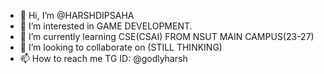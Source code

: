 - 👋 Hi, I’m @HARSHDIPSAHA
- 👀 I’m interested in GAME DEVELOPMENT.
- 🌱 I’m currently learning CSE(CSAI) FROM NSUT MAIN CAMPUS(23-27)
- 💞️ I’m looking to collaborate on (STILL THINKING)
- 📫 How to reach me TG ID: @godlyharsh

<!---
HARSHDIPSAHA/HARSHDIPSAHA is a ✨ special ✨ repository because its `README.md` (this file) appears on your GitHub profile.
You can click the Preview link to take a look at your changes.
--->
